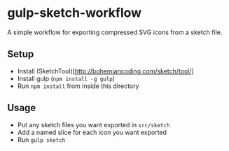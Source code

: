 # gulp-sketch-workflow
A simple workflow for exporting compressed SVG icons from a sketch file.

## Setup

- Install (SketchTool)[http://bohemiancoding.com/sketch/tool/]
- Install gulp (`npm install -g gulp`)
- Run `npm install` from inside this directory


## Usage

- Put any sketch files you want exported in `src/sketch`
- Add a named slice for each icon you want exported
- Run `gulp sketch`
